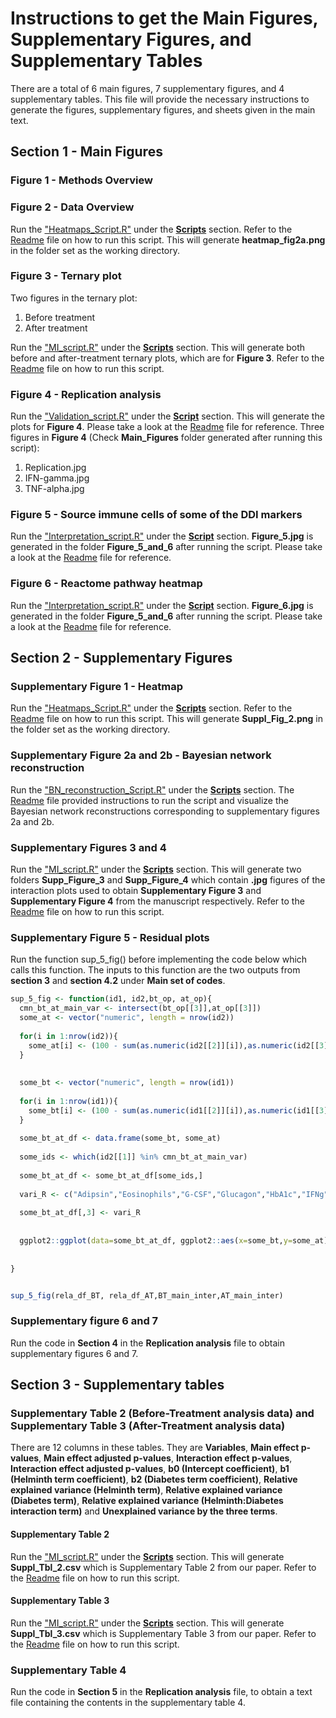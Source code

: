 # Instructions to get the Main Figures, Supplementary Figures, and Supplementary Tables
There are a total of 6 main figures, 7 supplementary figures, and 4 supplementary tables. 
This file will provide the necessary instructions to generate the figures, supplementary figures, and sheets given in the main text.

## Section 1 - Main Figures 
### Figure 1 - Methods Overview 

### Figure 2 - Data Overview
Run the ["Heatmaps_Script.R"](https://github.com/BIRDSgroup/Double-disease-interaction-analysis-/blob/26bbae2344943f81b10cf8dfd8a9558a16a10e53/Application%20on%20helminth-diabetes%20data/Scripts/Heatmaps/Heatmaps_Script.R) under the [**Scripts**](https://github.com/BIRDSgroup/Double-disease-interaction-analysis-/tree/987bcd0ff4ecaae35eec570c552b21f13ad0b0b3/Application%20on%20helminth-diabetes%20data/Scripts) section. Refer to the [Readme](https://github.com/BIRDSgroup/Double-disease-interaction-analysis-/blob/1aaa425683109655346223341a5b75c0e83b0a63/Application%20on%20helminth-diabetes%20data/Scripts/Heatmaps/Heatmaps_Script_Readme.md) file on how to run this script. This will generate **heatmap_fig2a.png** in the folder set as the working directory. 

### Figure 3 - Ternary plot
Two figures in the ternary plot:

1. Before treatment 
2. After treatment 

Run the ["MI_script.R"](https://github.com/BIRDSgroup/Double-disease-interaction-analysis-/blob/bc6704ea3221b41adb6e40a91735d8751d800b07/Application%20on%20helminth-diabetes%20data/Scripts/Main_and_Interaction/MI_Script.R) under the [**Scripts**](https://github.com/BIRDSgroup/Double-disease-interaction-analysis-/tree/987bcd0ff4ecaae35eec570c552b21f13ad0b0b3/Application%20on%20helminth-diabetes%20data/Scripts) section. This will generate both before and after-treatment ternary plots, which are for **Figure 3**. Refer to the [Readme](https://github.com/BIRDSgroup/Double-disease-interaction-analysis-/blob/6772a411d79ad1e053ac20b7e2bb3286f29f3493/Application%20on%20helminth-diabetes%20data/Scripts/Main_and_Interaction/MI_Script_Readme.md) file on how to run this script.

### Figure 4 - Replication analysis

Run the ["Validation_script.R"](https://github.com/BIRDSgroup/Double-disease-interaction-analysis-/blob/ee65c741df4c442d3dd4999b45d1d904c8fde3b6/Application%20on%20helminth-diabetes%20data/Scripts/Validation/Validation_Script.R) under the [**Script**](https://github.com/BIRDSgroup/Double-disease-interaction-analysis-/tree/987bcd0ff4ecaae35eec570c552b21f13ad0b0b3/Application%20on%20helminth-diabetes%20data/Scripts) section. This will generate the plots for **Figure 4**. Please take a look at the [Readme](https://github.com/BIRDSgroup/Double-disease-interaction-analysis-/blob/321c1f03f647dfc5596a123997a580f5c261f8d2/Application%20on%20helminth-diabetes%20data/Scripts/Validation/Validation_Script_Readme.md) file for reference.
Three figures in **Figure 4** (Check **Main_Figures** folder generated after running this script):

1. Replication.jpg
2. IFN-gamma.jpg
3. TNF-alpha.jpg
   
### Figure 5 - Source immune cells of some of the DDI markers

Run the ["Interpretation_script.R"](https://github.com/BIRDSgroup/Double-disease-interaction-analysis-/blob/a4c626f93a107d3b809e3a307fc26208423cff7f/Application%20on%20helminth-diabetes%20data/Scripts/Interpretation/Interpretation_Script.R) under the [**Script**](https://github.com/BIRDSgroup/Double-disease-interaction-analysis-/tree/987bcd0ff4ecaae35eec570c552b21f13ad0b0b3/Application%20on%20helminth-diabetes%20data/Scripts) section. **Figure_5.jpg** is generated in the folder **Figure_5_and_6** after running the script. Please take a look at the [Readme](https://github.com/BIRDSgroup/Double-disease-interaction-analysis-/blob/990e3bbe91ee5311c880e2a50eebe2116d8ae170/Application%20on%20helminth-diabetes%20data/Scripts/Interpretation/Interpretation_Script_Readme.md) file for reference.

### Figure 6 - Reactome pathway heatmap 

Run the ["Interpretation_script.R"](https://github.com/BIRDSgroup/Double-disease-interaction-analysis-/blob/a4c626f93a107d3b809e3a307fc26208423cff7f/Application%20on%20helminth-diabetes%20data/Scripts/Interpretation/Interpretation_Script.R) under the [**Script**](https://github.com/BIRDSgroup/Double-disease-interaction-analysis-/tree/987bcd0ff4ecaae35eec570c552b21f13ad0b0b3/Application%20on%20helminth-diabetes%20data/Scripts) section. **Figure_6.jpg** is generated in the folder **Figure_5_and_6** after running the script. Please take a look at the [Readme](https://github.com/BIRDSgroup/Double-disease-interaction-analysis-/blob/990e3bbe91ee5311c880e2a50eebe2116d8ae170/Application%20on%20helminth-diabetes%20data/Scripts/Interpretation/Interpretation_Script_Readme.md) file for reference.


## Section 2 - Supplementary Figures

### Supplementary Figure 1 - Heatmap
Run the ["Heatmaps_Script.R"](https://github.com/BIRDSgroup/Double-disease-interaction-analysis-/blob/26bbae2344943f81b10cf8dfd8a9558a16a10e53/Application%20on%20helminth-diabetes%20data/Scripts/Heatmaps/Heatmaps_Script.R) under the [**Scripts**](https://github.com/BIRDSgroup/Double-disease-interaction-analysis-/tree/987bcd0ff4ecaae35eec570c552b21f13ad0b0b3/Application%20on%20helminth-diabetes%20data/Scripts) section. Refer to the [Readme](https://github.com/BIRDSgroup/Double-disease-interaction-analysis-/blob/1aaa425683109655346223341a5b75c0e83b0a63/Application%20on%20helminth-diabetes%20data/Scripts/Heatmaps/Heatmaps_Script_Readme.md) file on how to run this script. This will generate **Suppl_Fig_2.png** in the folder set as the working directory. 

### Supplementary Figure 2a and 2b - Bayesian network reconstruction

Run the ["BN_reconstruction_Script.R"]() under the [**Scripts**](https://github.com/BIRDSgroup/Double-disease-interaction-analysis-/tree/987bcd0ff4ecaae35eec570c552b21f13ad0b0b3/Application%20on%20helminth-diabetes%20data/Scripts) section. The [Readme](https://github.com/BIRDSgroup/Double-disease-interaction-analysis-/blob/4c9780f3a700960deffab8ff0c01050fa9768f06/Application%20on%20helminth-diabetes%20data/Scripts/BN_reconstruction/BN_reconstruction_Script_Readme.md) file provided instructions to run the script and visualize the Bayesian network reconstructions corresponding to supplementary figures 2a and 2b.

### Supplementary Figures 3 and 4 
Run the ["MI_script.R"](https://github.com/BIRDSgroup/Double-disease-interaction-analysis-/blob/bc6704ea3221b41adb6e40a91735d8751d800b07/Application%20on%20helminth-diabetes%20data/Scripts/Main_and_Interaction/MI_Script.R) under the [**Scripts**](https://github.com/BIRDSgroup/Double-disease-interaction-analysis-/tree/987bcd0ff4ecaae35eec570c552b21f13ad0b0b3/Application%20on%20helminth-diabetes%20data/Scripts) section. This will generate two folders **Supp_Figure_3** and **Supp_Figure_4** which contain **.jpg** figures of the interaction plots used to obtain **Supplementary Figure 3** and **Supplementary Figure 4** from the manuscript respectively. Refer to the [Readme](https://github.com/BIRDSgroup/Double-disease-interaction-analysis-/blob/6772a411d79ad1e053ac20b7e2bb3286f29f3493/Application%20on%20helminth-diabetes%20data/Scripts/Main_and_Interaction/MI_Script_Readme.md) file on how to run this script.

### Supplementary Figure 5 - Residual plots
Run the function sup_5_fig() before implementing the code below which calls this function. The inputs to this function are the two outputs from **section 3** and **section 4.2** under **Main set of codes**.

```r
sup_5_fig <- function(id1, id2,bt_op, at_op){
  cmn_bt_at_main_var <- intersect(bt_op[[3]],at_op[[3]])
  some_at <- vector("numeric", length = nrow(id2))
  
  for(i in 1:nrow(id2)){
    some_at[i] <- (100 - sum(as.numeric(id2[[2]][i]),as.numeric(id2[[3]][i]),as.numeric(id2[[4]][i])))
  }
  
  
  some_bt <- vector("numeric", length = nrow(id1))
  
  for(i in 1:nrow(id1)){
    some_bt[i] <- (100 - sum(as.numeric(id1[[2]][i]),as.numeric(id1[[3]][i]),as.numeric(id1[[4]][i])))
  }
  
  some_bt_at_df <- data.frame(some_bt, some_at)
  
  some_ids <- which(id2[[1]] %in% cmn_bt_at_main_var)
  
  some_bt_at_df <- some_bt_at_df[some_ids,]
  
  vari_R <- c("Adipsin","Eosinophils","G-CSF","Glucagon","HbA1c","IFNg","IgG","IL-10","IL-12","IL-13","IL-17A","IL-17F","IL-1b","IL-2","IL-4","IL-5","IL-6","IL-8","Leptin","Lymphocytes","MCHC","MCP-1","MIP-1b","Monocytes","Neutrophils","RBG","Resistin","TGF-b","TNF-a","Visfatin")
  
  some_bt_at_df[,3] <- vari_R
  
  
  ggplot2::ggplot(data=some_bt_at_df, ggplot2::aes(x=some_bt,y=some_at))+ggrepel::geom_text_repel(label=vari_R, size=3)+ggplot2::theme(legend.text = element_text(size = 3))+xlab("Before Treatment Residuals")+ylab("After Treatment Residuals")+ggplot2::ylim(0,100)+ggplot2::xlim(0,100)
  
  
}


sup_5_fig(rela_df_BT, rela_df_AT,BT_main_inter,AT_main_inter)
```

### Supplementary figure 6 and 7

Run the code in **Section 4** in the **Replication analysis** file to obtain supplementary figures 6 and 7.

 

## Section 3 - Supplementary tables

### Supplementary Table 2 (Before-Treatment analysis data) and Supplementary Table 3 (After-Treatment analysis data)

There are 12 columns in these tables. They are **Variables**, **Main effect p-values**, **Main effect adjusted p-values**, **Interaction effect p-values**, **Interaction effect adjusted p-values**, **b0 (Intercept coefficient)**, **b1 (Helminth term coefficient)**, **b2 (Diabetes term coefficient)**, **Relative explained variance (Helminth term)**, **Relative explained variance (Diabetes term)**, **Relative explained variance (Helminth:Diabetes interaction term)** and **Unexplained variance by the three terms**.

#### Supplementary Table 2 
Run the ["MI_script.R"](https://github.com/BIRDSgroup/Double-disease-interaction-analysis-/blob/bc6704ea3221b41adb6e40a91735d8751d800b07/Application%20on%20helminth-diabetes%20data/Scripts/Main_and_Interaction/MI_Script.R) under the [**Scripts**](https://github.com/BIRDSgroup/Double-disease-interaction-analysis-/tree/987bcd0ff4ecaae35eec570c552b21f13ad0b0b3/Application%20on%20helminth-diabetes%20data/Scripts) section. This will generate **Suppl_Tbl_2.csv** which is Supplementary Table 2 from our paper. Refer to the [Readme](https://github.com/BIRDSgroup/Double-disease-interaction-analysis-/blob/6772a411d79ad1e053ac20b7e2bb3286f29f3493/Application%20on%20helminth-diabetes%20data/Scripts/Main_and_Interaction/MI_Script_Readme.md) file on how to run this script.
#### Supplementary Table 3
Run the ["MI_script.R"](https://github.com/BIRDSgroup/Double-disease-interaction-analysis-/blob/bc6704ea3221b41adb6e40a91735d8751d800b07/Application%20on%20helminth-diabetes%20data/Scripts/Main_and_Interaction/MI_Script.R) under the [**Scripts**](https://github.com/BIRDSgroup/Double-disease-interaction-analysis-/tree/987bcd0ff4ecaae35eec570c552b21f13ad0b0b3/Application%20on%20helminth-diabetes%20data/Scripts) section. This will generate **Suppl_Tbl_3.csv** which is Supplementary Table 3 from our paper. Refer to the [Readme](https://github.com/BIRDSgroup/Double-disease-interaction-analysis-/blob/6772a411d79ad1e053ac20b7e2bb3286f29f3493/Application%20on%20helminth-diabetes%20data/Scripts/Main_and_Interaction/MI_Script_Readme.md) file on how to run this script.

### Supplementary Table 4
Run the code in **Section 5** in the **Replication analysis** file, to obtain a text file containing the contents in the supplementary table 4.












